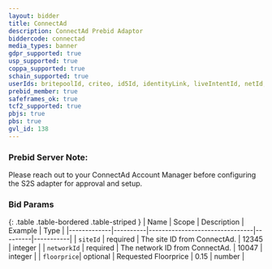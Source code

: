 ```yaml
---
layout: bidder
title: ConnectAd
description: ConnectAd Prebid Adaptor
biddercode: connectad
media_types: banner
gdpr_supported: true
usp_supported: true
coppa_supported: true
schain_supported: true
userIds: britepoolId, criteo, id5Id, identityLink, liveIntentId, netId, parrableId, pubCommonId, unifiedId
prebid_member: true
safeframes_ok: true
tcf2_supported: true
pbjs: true
pbs: true
gvl_id: 138
---
```


### Prebid Server Note:
Please reach out to your ConnectAd Account Manager before configuring the S2S adapter for approval and setup.

### Bid Params

{: .table .table-bordered .table-striped }
| Name        | Scope    | Description                    | Example | Type      |
|-------------|----------|--------------------------------|---------|-----------|
| `siteId`    | required | The site ID from ConnectAd.    | 12345   | integer   |
| `networkId` | required | The network ID from ConnectAd. | 10047   | integer   |
| `floorprice`| optional | Requested Floorprice           | 0.15    | number    |
